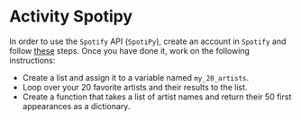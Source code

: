 # Activity Spotipy

In order to use the `Spotify` API (`SpotiPy`), create an account in `Spotify` and follow [these](https://developer.spotify.com/documentation/general/guides/app-settings/) steps. Once you have done it, work on the following instructions:

- Create a list and assign it to a variable named `my_20_artists`.
- Loop over your 20 favorite artists and their results to the list.
- Create a function that takes a list of artist names and return their 50 first appearances as a dictionary.
